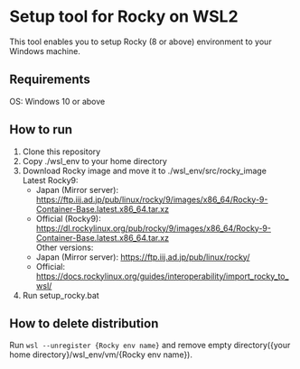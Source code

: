 # Setup tool for Rocky on WSL2
This tool enables you to setup Rocky (8 or above) environment to your Windows machine.

## Requirements
OS: Windows 10 or above

## How to run
1. Clone this repository
1. Copy ./wsl_env to your home directory
1. Download Rocky image and move it to ./wsl_env/src/rocky_image  
   Latest Rocky9:  
     - Japan (Mirror server): https://ftp.iij.ad.jp/pub/linux/rocky/9/images/x86_64/Rocky-9-Container-Base.latest.x86_64.tar.xz  
     - Official (Rocky9): https://dl.rockylinux.org/pub/rocky/9/images/x86_64/Rocky-9-Container-Base.latest.x86_64.tar.xz  
   Other versions:
     - Japan (Mirror server): https://ftp.iij.ad.jp/pub/linux/rocky/
     - Official: https://docs.rockylinux.org/guides/interoperability/import_rocky_to_wsl/
1. Run setup_rocky.bat

## How to delete distribution
Run `wsl --unregister {Rocky env name}` and remove empty directory({your home directory}/wsl_env/vm/{Rocky env name}).

